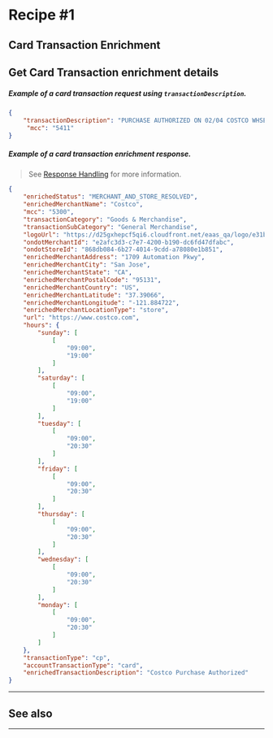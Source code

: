 # Recipe #1

## Card Transaction Enrichment 


## Get Card Transaction enrichment details

<!--
type: tab
titles: Request, Response
-->

##### Example of a card transaction request using `transactionDescription`.

```json
{
    "transactionDescription": "PURCHASE AUTHORIZED ON 02/04 COSTCO WHSE #1004 SAN JOSE CA P383036079858356 CARD 1504",
     "mcc": "5411"
}
```

<!--
type: tab
-->

##### Example of a card transaction enrichment response.

<!-- theme: info -->
> See [Response Handling](?path=docs/Resources/Guides/Response-Codes/Response-Handling.md) for more information.

```json
{
    "enrichedStatus": "MERCHANT_AND_STORE_RESOLVED",
    "enrichedMerchantName": "Costco",
    "mcc": "5300",
    "transactionCategory": "Goods & Merchandise",
    "transactionSubCategory": "General Merchandise",
    "logoUrl": "https://d25gxhepcf5qi6.cloudfront.net/eaas_qa/logo/e31b6bec-8fc8-432d-a9f5-fca037e421ad.png",
    "ondotMerchantId": "e2afc3d3-c7e7-4200-b190-dc6fd47dfabc",
    "ondotStoreId": "868db084-6b27-4014-9cdd-a78080e1b851",
    "enrichedMerchantAddress": "1709 Automation Pkwy",
    "enrichedMerchantCity": "San Jose",
    "enrichedMerchantState": "CA",
    "enrichedMerchantPostalCode": "95131",
    "enrichedMerchantCountry": "US",
    "enrichedMerchantLatitude": "37.39066",
    "enrichedMerchantLongitude": "-121.884722",
    "enrichedMerchantLocationType": "store",
    "url": "https://www.costco.com",
    "hours": {
        "sunday": [
            [
                "09:00",
                "19:00"
            ]
        ],
        "saturday": [
            [
                "09:00",
                "19:00"
            ]
        ],
        "tuesday": [
            [
                "09:00",
                "20:30"
            ]
        ],
        "friday": [
            [
                "09:00",
                "20:30"
            ]
        ],
        "thursday": [
            [
                "09:00",
                "20:30"
            ]
        ],
        "wednesday": [
            [
                "09:00",
                "20:30"
            ]
        ],
        "monday": [
            [
                "09:00",
                "20:30"
            ]
        ]
    },
    "transactionType": "cp",
    "accountTransactionType": "card",
    "enrichedTransactionDescription": "Costco Purchase Authorized"
}
```

<!-- type: tab-end -->


---
## See also


---
